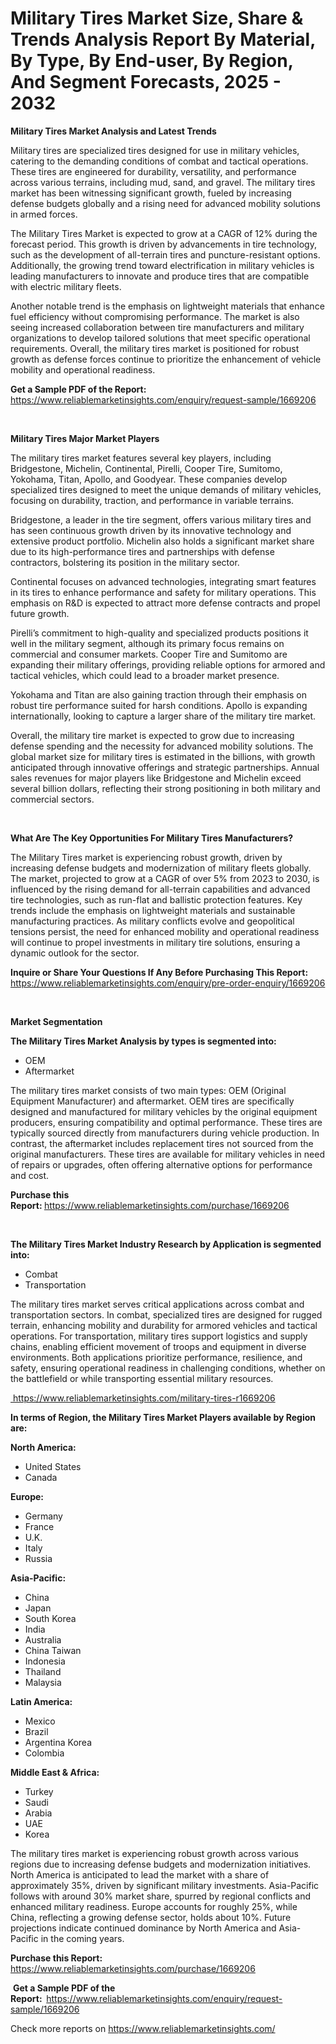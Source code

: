 <p><h1>Military Tires Market Size, Share & Trends Analysis Report By Material, By Type, By End-user, By Region, And Segment Forecasts, 2025 - 2032</h1></p><p><strong>Military Tires Market Analysis and Latest Trends</strong></p>
<p><p>Military tires are specialized tires designed for use in military vehicles, catering to the demanding conditions of combat and tactical operations. These tires are engineered for durability, versatility, and performance across various terrains, including mud, sand, and gravel. The military tires market has been witnessing significant growth, fueled by increasing defense budgets globally and a rising need for advanced mobility solutions in armed forces.</p><p>The Military Tires Market is expected to grow at a CAGR of 12% during the forecast period. This growth is driven by advancements in tire technology, such as the development of all-terrain tires and puncture-resistant options. Additionally, the growing trend toward electrification in military vehicles is leading manufacturers to innovate and produce tires that are compatible with electric military fleets.</p><p>Another notable trend is the emphasis on lightweight materials that enhance fuel efficiency without compromising performance. The market is also seeing increased collaboration between tire manufacturers and military organizations to develop tailored solutions that meet specific operational requirements. Overall, the military tires market is positioned for robust growth as defense forces continue to prioritize the enhancement of vehicle mobility and operational readiness.</p></p>
<p><strong>Get a Sample PDF of the Report:&nbsp;</strong> <a href="https://www.reliablemarketinsights.com/enquiry/request-sample/1669206?utm_campaign=2130&utm_medium=2&utm_source=Github&utm_content=ia&utm_term=17022025&utm_id=military-tires">https://www.reliablemarketinsights.com/enquiry/request-sample/1669206</a></p>
<p>&nbsp;</p>
<p><strong>Military Tires Major Market Players</strong></p>
<p><p>The military tires market features several key players, including Bridgestone, Michelin, Continental, Pirelli, Cooper Tire, Sumitomo, Yokohama, Titan, Apollo, and Goodyear. These companies develop specialized tires designed to meet the unique demands of military vehicles, focusing on durability, traction, and performance in variable terrains.</p><p>Bridgestone, a leader in the tire segment, offers various military tires and has seen continuous growth driven by its innovative technology and extensive product portfolio. Michelin also holds a significant market share due to its high-performance tires and partnerships with defense contractors, bolstering its position in the military sector.</p><p>Continental focuses on advanced technologies, integrating smart features in its tires to enhance performance and safety for military operations. This emphasis on R&D is expected to attract more defense contracts and propel future growth.</p><p>Pirelli’s commitment to high-quality and specialized products positions it well in the military segment, although its primary focus remains on commercial and consumer markets. Cooper Tire and Sumitomo are expanding their military offerings, providing reliable options for armored and tactical vehicles, which could lead to a broader market presence.</p><p>Yokohama and Titan are also gaining traction through their emphasis on robust tire performance suited for harsh conditions. Apollo is expanding internationally, looking to capture a larger share of the military tire market.</p><p>Overall, the military tire market is expected to grow due to increasing defense spending and the necessity for advanced mobility solutions. The global market size for military tires is estimated in the billions, with growth anticipated through innovative offerings and strategic partnerships. Annual sales revenues for major players like Bridgestone and Michelin exceed several billion dollars, reflecting their strong positioning in both military and commercial sectors.</p></p>
<p>&nbsp;</p>
<p><strong>What Are The Key Opportunities For Military Tires Manufacturers?</strong></p>
<p><p>The Military Tires market is experiencing robust growth, driven by increasing defense budgets and modernization of military fleets globally. The market, projected to grow at a CAGR of over 5% from 2023 to 2030, is influenced by the rising demand for all-terrain capabilities and advanced tire technologies, such as run-flat and ballistic protection features. Key trends include the emphasis on lightweight materials and sustainable manufacturing practices. As military conflicts evolve and geopolitical tensions persist, the need for enhanced mobility and operational readiness will continue to propel investments in military tire solutions, ensuring a dynamic outlook for the sector.</p></p>
<p><strong>Inquire or Share Your Questions If Any Before Purchasing This Report:</strong> <a href="https://www.reliablemarketinsights.com/enquiry/pre-order-enquiry/1669206?utm_campaign=2130&utm_medium=2&utm_source=Github&utm_content=ia&utm_term=17022025&utm_id=military-tires">https://www.reliablemarketinsights.com/enquiry/pre-order-enquiry/1669206</a></p>
<p>&nbsp;</p>
<p><strong>Market Segmentation</strong></p>
<p><strong>The Military Tires Market Analysis by types is segmented into:</strong></p>
<p><ul><li>OEM</li><li>Aftermarket</li></ul></p>
<p><p>The military tires market consists of two main types: OEM (Original Equipment Manufacturer) and aftermarket. OEM tires are specifically designed and manufactured for military vehicles by the original equipment producers, ensuring compatibility and optimal performance. These tires are typically sourced directly from manufacturers during vehicle production. In contrast, the aftermarket includes replacement tires not sourced from the original manufacturers. These tires are available for military vehicles in need of repairs or upgrades, often offering alternative options for performance and cost.</p></p>
<p><strong>Purchase this Report:&nbsp;</strong><a href="https://www.reliablemarketinsights.com/purchase/1669206?utm_campaign=2130&utm_medium=2&utm_source=Github&utm_content=ia&utm_term=17022025&utm_id=military-tires">https://www.reliablemarketinsights.com/purchase/1669206</a></p>
<p>&nbsp;</p>
<p><strong>The Military Tires Market Industry Research by Application is segmented into:</strong></p>
<p><ul><li>Combat</li><li>Transportation</li></ul></p>
<p><p>The military tires market serves critical applications across combat and transportation sectors. In combat, specialized tires are designed for rugged terrain, enhancing mobility and durability for armored vehicles and tactical operations. For transportation, military tires support logistics and supply chains, enabling efficient movement of troops and equipment in diverse environments. Both applications prioritize performance, resilience, and safety, ensuring operational readiness in challenging conditions, whether on the battlefield or while transporting essential military resources.</p></p>
<p><a href="https://www.reliablemarketinsights.com/military-tires-r1669206?utm_campaign=2130&utm_medium=2&utm_source=Github&utm_content=ia&utm_term=17022025&utm_id=military-tires">&nbsp;https://www.reliablemarketinsights.com/military-tires-r1669206</a></p>
<p><strong>In terms of Region, the Military Tires Market Players available by Region are:</strong></p>
<p>
    <p> <strong> North America: </strong>
        <ul>
            <li>United States</li>
            <li>Canada</li>
        </ul>
        </p> 
    <p> <strong> Europe: </strong>
        <ul>
            <li>Germany</li>
            <li>France</li>
            <li>U.K.</li>
            <li>Italy</li>
            <li>Russia</li>
        </ul>
        </p> 
    <p> <strong> Asia-Pacific: </strong>
        <ul>
            <li>China</li>
            <li>Japan</li>
            <li>South Korea</li>
            <li>India</li>
            <li>Australia</li>
            <li>China Taiwan</li>
            <li>Indonesia</li>
            <li>Thailand</li>
            <li>Malaysia</li>
        </ul>
        </p> 
    <p> <strong> Latin America: </strong>
        <ul>
            <li>Mexico</li>
            <li>Brazil</li>
            <li>Argentina Korea</li>
            <li>Colombia</li>
        </ul>
        </p> 
    <p> <strong> Middle East & Africa: </strong>
        <ul>
            <li>Turkey</li>
            <li>Saudi</li>
            <li>Arabia</li>
            <li>UAE</li>
            <li>Korea</li>
        </ul>
    </p>
    </p>
<p><p>The military tires market is experiencing robust growth across various regions due to increasing defense budgets and modernization initiatives. North America is anticipated to lead the market with a share of approximately 35%, driven by significant military investments. Asia-Pacific follows with around 30% market share, spurred by regional conflicts and enhanced military readiness. Europe accounts for roughly 25%, while China, reflecting a growing defense sector, holds about 10%. Future projections indicate continued dominance by North America and Asia-Pacific in the coming years.</p></p>
<p><strong>Purchase this Report: </strong><a href="https://www.reliablemarketinsights.com/purchase/1669206?utm_campaign=2130&utm_medium=2&utm_source=Github&utm_content=ia&utm_term=17022025&utm_id=military-tires">https://www.reliablemarketinsights.com/purchase/1669206</a></p>
<p>&nbsp;<strong>Get a Sample PDF of the Report:&nbsp;&nbsp;</strong><a href="https://www.reliablemarketinsights.com/enquiry/request-sample/1669206?utm_campaign=2130&utm_medium=2&utm_source=Github&utm_content=ia&utm_term=17022025&utm_id=military-tires">https://www.reliablemarketinsights.com/enquiry/request-sample/1669206</a></p>
<p><strong></strong></p>
<p>Check more reports on <a href="https://www.reliablemarketinsights.com/?utm_campaign=2130&utm_medium=2&utm_source=Github&utm_content=ia&utm_term=17022025&utm_id=military-tires">https://www.reliablemarketinsights.com/</a></p>